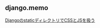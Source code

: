 ## django.memo

[DjangoのstaticディレクトリでCSSとJSを扱う](https://creepfablic.site/2019/11/20/django-static/)



